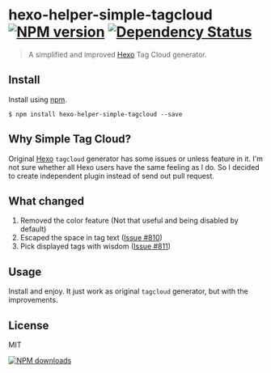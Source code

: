 hexo-helper-simple-tagcloud [![NPM version][npm-image]][npm-url] [![Dependency Status][depstat-image]][depstat-url]
================

> A simplified and improved [Hexo] Tag Cloud generator.

## Install

Install using [npm][npm-url].

    $ npm install hexo-helper-simple-tagcloud --save

## Why Simple Tag Cloud?

Original [Hexo] `tagcloud` generator has some issues or unless feature in it. I'm not sure whether all Hexo users have the same feeling as I do. So I decided to create independent plugin instead of send out pull request.

## What changed

1. Removed the color feature (Not that useful and being disabled by default)
2. Escaped the space in tag text ([Issue #810])
3. Pick displayed tags with wisdom ([Issue #811])

## Usage

Install and enjoy. It just work as original `tagcloud` generator, but with the improvements.

## License
MIT

[![NPM downloads][npm-downloads]][npm-url]

[homepage]: https://github.com/timnew/hexo-helper-simple-tagcloud

[npm-url]: https://npmjs.org/package/hexo-helper-simple-tagcloud
[npm-image]: http://img.shields.io/npm/v/hexo-helper-simple-tagcloud.svg?style=flat
[npm-downloads]: http://img.shields.io/npm/dm/hexo-helper-simple-tagcloud.svg?style=flat

[depstat-url]: https://gemnasium.com/timnew/hexo-helper-simple-tagcloud
[depstat-image]: http://img.shields.io/gemnasium/timnew/hexo-helper-simple-tagcloud.svg?style=flat

[Hexo]: http://hexo.io/

[Issue #810]: https://github.com/hexojs/hexo/issues/810
[Issue #811]: https://github.com/hexojs/hexo/issues/811
